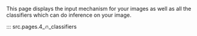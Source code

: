 This page displays the input mechanism for your images as well as all the classifiers which can do inference on your image. 

::: src.pages.4_🔥_classifiers
